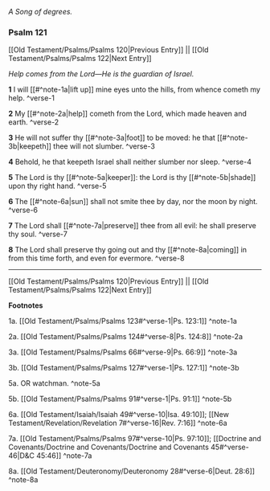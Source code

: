 *A Song of degrees.*

### Psalm 121

[[Old Testament/Psalms/Psalms 120|Previous Entry]]  ||  [[Old Testament/Psalms/Psalms 122|Next Entry]]

*Help comes from the Lord—He is the guardian of Israel.*

**1**  I will [[#^note-1a|lift up]] mine eyes unto the hills, from whence cometh my help. ^verse-1

**2**  My [[#^note-2a|help]] cometh from the Lord, which made heaven and earth. ^verse-2

**3**  He will not suffer thy [[#^note-3a|foot]] to be moved: he that [[#^note-3b|keepeth]] thee will not slumber. ^verse-3

**4**  Behold, he that keepeth Israel shall neither slumber nor sleep. ^verse-4

**5**  The Lord is thy [[#^note-5a|keeper]]: the Lord is thy [[#^note-5b|shade]] upon thy right hand. ^verse-5

**6**  The [[#^note-6a|sun]] shall not smite thee by day, nor the moon by night. ^verse-6

**7**  The Lord shall [[#^note-7a|preserve]] thee from all evil: he shall preserve thy soul. ^verse-7

**8**  The Lord shall preserve thy going out and thy [[#^note-8a|coming]] in from this time forth, and even for evermore. ^verse-8


---
[[Old Testament/Psalms/Psalms 120|Previous Entry]]  ||  [[Old Testament/Psalms/Psalms 122|Next Entry]]


**Footnotes**


1a. [[Old Testament/Psalms/Psalms 123#^verse-1|Ps. 123:1]] ^note-1a

2a. [[Old Testament/Psalms/Psalms 124#^verse-8|Ps. 124:8]] ^note-2a

3a. [[Old Testament/Psalms/Psalms 66#^verse-9|Ps. 66:9]] ^note-3a

3b. [[Old Testament/Psalms/Psalms 127#^verse-1|Ps. 127:1]] ^note-3b

5a. OR watchman. ^note-5a

5b. [[Old Testament/Psalms/Psalms 91#^verse-1|Ps. 91:1]] ^note-5b

6a. [[Old Testament/Isaiah/Isaiah 49#^verse-10|Isa. 49:10]]; [[New Testament/Revelation/Revelation 7#^verse-16|Rev. 7:16]] ^note-6a

7a. [[Old Testament/Psalms/Psalms 97#^verse-10|Ps. 97:10]]; [[Doctrine and Covenants/Doctrine and Covenants/Doctrine and Covenants 45#^verse-46|D&C 45:46]] ^note-7a

8a. [[Old Testament/Deuteronomy/Deuteronomy 28#^verse-6|Deut. 28:6]] ^note-8a
